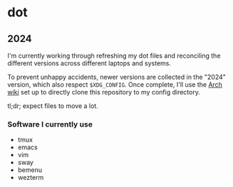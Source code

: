 # dot

## 2024
I'm currently working through refreshing my dot files and reconciling
the different versions across different laptops and systems.

To prevent unhappy accidents, newer versions are collected in the
"2024" version, which also respect `$XDG_CONFIG`. Once complete, I'll
use the [Arch wiki](https://wiki.archlinux.org/title/Dotfiles) set up
to directly clone this repository to my config directory.

tl;dr; expect files to move a lot.


### Software I currently use
- tmux
- emacs
- vim
- sway
- bemenu
- wezterm
